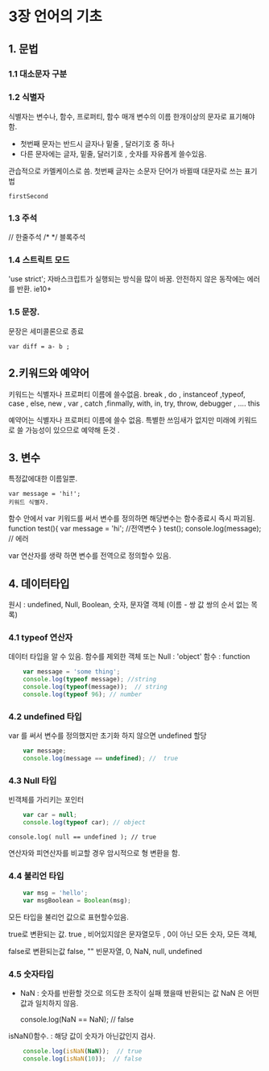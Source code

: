 # 3장 언어의 기초

## 1. 문법 
### 1.1 대소문자 구분
### 1.2 식별자
식별자는 변수나, 함수, 프로퍼티, 함수 매개 변수의 이름 
한개이상의 문자로 표기해야함.


- 첫번째 문자는 반드시 글자나 밑줄 , 달러기호 중 하나 
- 다른 문자에는 글자, 밑줄, 달러기호 , 숫자를 자유롭게 쓸수있음.

관습적으로 카멜케이스로 씀. 첫번째 글자는 소문자 단어가 바뀔때 대문자로 쓰는 표기법

	firstSecond 


### 1.3 주석
// 한줄주석 
/* */ 블록주석

### 1.4 스트릭트 모드
'use strict';
자바스크립트가 실행되는 방식을 많이 바꿈.
안전하지 않은 동작에는 에러를 반환.
ie10+


### 1.5 문장.
문장은 세미콜론으로 종료 

	var diff = a- b ;

##  2.키워드와 예약어 
키워드는 식별자나 프로퍼티 이름에 쓸수없음. 
break , do , instanceof ,typeof, case , else, new , var , catch
,finmally, with, in, try, throw, debugger , .... this 

예약어는 식별자나 프로퍼티 이름에 쓸수 없음.
특별한 쓰임새가 없지만 미래에 키워드로 쓸 가능성이 있으므로 예약해 둔것 . 



## 3. 변수 

특정값에대한 이름일뿐.

	var message = 'hi!';
	키워드 식별자. 

함수 안에서 var 키워드를 써서 변수를 정의하면 해당변수는 함수종료시 즉시 파괴됨.
	function test(){
		var message = 'hi'; //전역변수
	}
	test();
	console.log(message); // 에러 

var 연산자를 생략 하면 변수를 전역으로 정의할수 있음.


## 4. 데이터타입

원시 : undefined, Null,  Boolean, 숫자, 문자열 
객체 (이름 -  쌍 값 쌍의 순서 없는 목록)

### 4.1 typeof 연산자
데이터 타입을 알 수 있음. 
함수를 제외한 객체 또는 Null : 'object'
함수 : function
```js
	var message = 'some thing';
	console.log(typeof message); //string
	console.log(typeof(message));  // string
	console.log(typeof 96); // number
```

### 4.2 undefined 타입 
var 를 써서 변수를 정의했지만 초기화 하지 않으면 undefined 할당
```js
	var message;
	console.log(message == undefined); //  true
```

### 4.3 Null 타입 
빈객체를 가리키는 포인터 
```js
	var car = null;
	console.log(typeof car); // object
```

	console.log( null == undefined ); // true
연산자와 피연산자를 비교할 경우 암시적으로 형 변환을 함.



### 4.4 불리언 타입
```js
	var msg = 'hello';
	var msgBoolean = Boolean(msg);
```
모든 타입을 불리언 값으로 표현할수있음. 

true로 변환되는 값. 
true , 비어있지않은 문자열모두 , 0이 아닌 모든 숫자, 모든 객체, 

false로 변환되는값 
false, "" 빈문자열, 0, NaN, null, undefined


### 4.5 숫자타입

 - NaN :  숫자를 반환할 것으로 의도한 조작이 실패 했을때 반환되는 값 
 NaN 은 어떤 값과 일치하지 않음.

 	console.log(NaN == NaN); // false

  isNaN()함수. 
	: 해당 값이 숫자가 아닌값인지 검사.
```js
	console.log(isNaN(NaN));  // true
	console.log(isNaN(10));  // false
```
